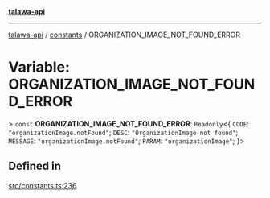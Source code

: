[**talawa-api**](../../README.md)

***

[talawa-api](../../modules.md) / [constants](../README.md) / ORGANIZATION\_IMAGE\_NOT\_FOUND\_ERROR

# Variable: ORGANIZATION\_IMAGE\_NOT\_FOUND\_ERROR

\> `const` **ORGANIZATION\_IMAGE\_NOT\_FOUND\_ERROR**: `Readonly`\<\{ `CODE`: `"organizationImage.notFound"`; `DESC`: `"OrganizationImage not found"`; `MESSAGE`: `"organizationImage.notFound"`; `PARAM`: `"organizationImage"`; \}\>

## Defined in

[src/constants.ts:236](https://github.com/PalisadoesFoundation/talawa-api/blob/6bd0fecc1032af2aa70d925c85724d9fec2350f9/src/constants.ts#L236)
